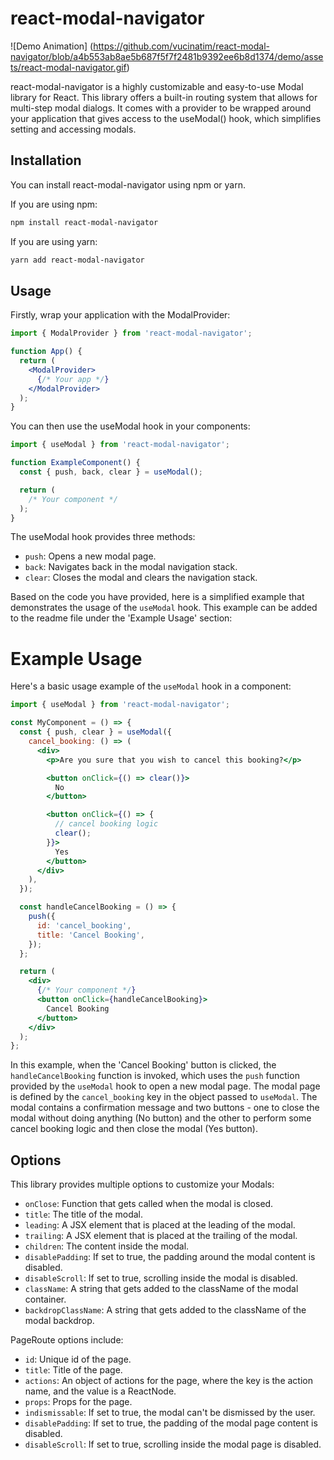 
# react-modal-navigator

![Demo Animation] (https://github.com/vucinatim/react-modal-navigator/blob/a4b553ab8ae5b687f5f7f2481b9392ee6b8d1374/demo/assets/react-modal-navigator.gif)

react-modal-navigator is a highly customizable and easy-to-use Modal library for React. This library offers a built-in routing system that allows for multi-step modal dialogs. It comes with a provider to be wrapped around your application that gives access to the useModal() hook, which simplifies setting and accessing modals.

## Installation

You can install react-modal-navigator using npm or yarn.

If you are using npm:

```bash
npm install react-modal-navigator
```

If you are using yarn:

```bash
yarn add react-modal-navigator
```

## Usage

Firstly, wrap your application with the ModalProvider:

```jsx
import { ModalProvider } from 'react-modal-navigator';

function App() {
  return (
    <ModalProvider>
      {/* Your app */}
    </ModalProvider>
  );
}
```

You can then use the useModal hook in your components:

```jsx
import { useModal } from 'react-modal-navigator';

function ExampleComponent() {
  const { push, back, clear } = useModal();

  return (
    /* Your component */
  );
}
```

The useModal hook provides three methods:

- `push`: Opens a new modal page.
- `back`: Navigates back in the modal navigation stack.
- `clear`: Closes the modal and clears the navigation stack.

Based on the code you have provided, here is a simplified example that demonstrates the usage of the `useModal` hook. This example can be added to the readme file under the 'Example Usage' section:


# Example Usage

Here's a basic usage example of the `useModal` hook in a component:

```jsx
import { useModal } from 'react-modal-navigator';

const MyComponent = () => {
  const { push, clear } = useModal({
    cancel_booking: () => (
      <div>
        <p>Are you sure that you wish to cancel this booking?</p>

        <button onClick={() => clear()}>
          No
        </button>

        <button onClick={() => {
          // cancel booking logic
          clear();
        }}>
          Yes
        </button>
      </div>
    ),
  });

  const handleCancelBooking = () => {
    push({
      id: 'cancel_booking',
      title: 'Cancel Booking',
    });
  };

  return (
    <div>
      {/* Your component */}
      <button onClick={handleCancelBooking}>
        Cancel Booking
      </button>
    </div>
  );
};
```

In this example, when the 'Cancel Booking' button is clicked, the `handleCancelBooking` function is invoked, which uses the `push` function provided by the `useModal` hook to open a new modal page. The modal page is defined by the `cancel_booking` key in the object passed to `useModal`. The modal contains a confirmation message and two buttons - one to close the modal without doing anything (No button) and the other to perform some cancel booking logic and then close the modal (Yes button).

## Options

This library provides multiple options to customize your Modals:

- `onClose`: Function that gets called when the modal is closed.
- `title`: The title of the modal.
- `leading`: A JSX element that is placed at the leading of the modal.
- `trailing`: A JSX element that is placed at the trailing of the modal.
- `children`: The content inside the modal.
- `disablePadding`: If set to true, the padding around the modal content is disabled.
- `disableScroll`: If set to true, scrolling inside the modal is disabled.
- `className`: A string that gets added to the className of the modal container.
- `backdropClassName`: A string that gets added to the className of the modal backdrop.

PageRoute options include:

- `id`: Unique id of the page.
- `title`: Title of the page.
- `actions`: An object of actions for the page, where the key is the action name, and the value is a ReactNode.
- `props`: Props for the page.
- `indismissable`: If set to true, the modal can't be dismissed by the user.
- `disablePadding`: If set to true, the padding of the modal page content is disabled.
- `disableScroll`: If set to true, scrolling inside the modal page is disabled.
